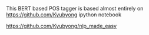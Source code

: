 This BERT based POS tagger is based almost entirely on https://github.com/Kyubyong ipython notebook

https://github.com/Kyubyong/nlp_made_easy
